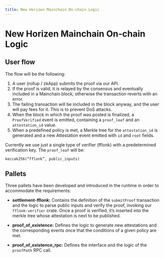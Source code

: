 ```yaml
---
title: New Horizen Mainchain On-chain Logic
---
```


# New Horizen Mainchain On-chain Logic

## User flow
The flow will be the following:

1. A user (rollup / zkApp) submits the proof via our API.
2. If the proof is valid, it is relayed by the consensus and eventually included in a Mainchain block; otherwise the transaction reverts with an error.
3. The failing transaction will be included in the block anyway, and the user will pay fees for it. This is to prevent DoS attacks.
4. When the block in which the proof was posted is finalized,  a `ProofVerified` event is emitted, containing a `proof_leaf` and an `attestation_id` value.
5. When a predefined policy is met, a Merkle tree for the `attestation_id` is generated and a new Attestation event emitted with `id` and `root` fields.


Currently we use just a single type of verifier (fflonk) with a predetermined verification key. The `proof_leaf` will be:

```
keccak256(“fflonk”, public_inputs)
```

## Pallets
Three pallets have been developed and introduced in the runtime in order to accommodate the requirements:


- **settlement-fflonk:** Contains the definition of the `submitProof` transaction and the logic to parse public inputs and verify the proof, invoking our `fflonk-verifier` crate. Once a proof is verified, it’s inserted into the merkle tree whose attestation is next to be published.


- **proof_of_existence:** Defines the logic to generate new attestations and the corresponding events once that the conditions of a given policy are met.


- **proof_of_existence_rpc:** Defines the interface and the logic of the `proofPath` RPC call.
